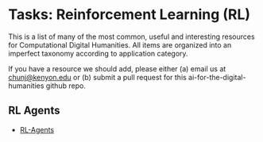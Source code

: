 
# Tasks: Reinforcement Learning (RL)

This is a list of many of the most common, useful and interesting resources for Computational Digital Humanities. All items are organized into an imperfect taxonomy according to application category.

If you have a resource we should add, please either (a) email us at chunj@kenyon.edu or (b) submit a pull request for this ai-for-the-digital-humanities github repo.

## RL Agents
* [RL-Agents](https://github.com/eleurent/rl-agents)